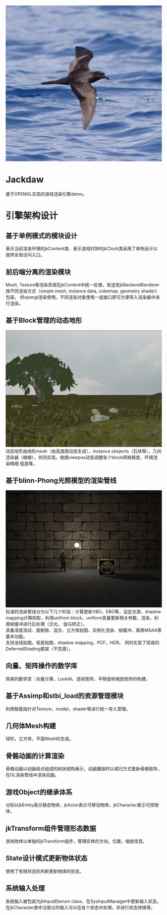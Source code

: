 ![jackdaw](https://github.com/larrynow/Jackdaw/blob/master/Asset/jackdaw.jpg)
# Jackdaw
基于OPENGL实现的游戏渲染引擎demo。

# 引擎架构设计
## 基于单例模式的模块设计
表示当前渲染环境的jkContent类、表示游戏时钟的jkClock类采用了单例设计以提供全局访问入口。
## 前后端分离的渲染模块
Mesh, Texture等渲染资源在jkContent中统一处理，发送至jkBackendRenderer按不同渲染方式（simple mesh, instance data, cubemap, geometry shader）包装，
供opengl渲染使用。不同渲染对象使用一组接口即可方便导入渲染器中进行渲染。
## 基于Block管理的动态地形
![动态地形](https://github.com/larrynow/Jackdaw/blob/master/Asset/dispaly/display_1.jpg)
动态地形由地形mesh（由高度图动态生成），instance obejects（石块等），几何渲染器（植被），共同实现。根据viewpos动态调整各个block网格精度，环境渲染精细
程度等。
## 基于blinn-Phong光照模型的渲染管线
![渲染效果](https://github.com/larrynow/Jackdaw/blob/master/Asset/dispaly/display_2.jpg)
标准的渲染管线分为以下几个阶段：计算更新VBO，EBO等，设定光源，shadow mapping计算阴影，利用unifrom block，uniform变量更新相关参数，渲染，利用帧缓冲进行后处理（泛光，
伽马矫正）。<br>
具备深度测试、面剔除、混合、立方体贴图、实例化渲染、帧缓冲、离屏MSAA等基本功能。<br>
支持法线贴图，视差贴图，shadow mapping，PCF，HDR。
同时实现了简易的DeferredShading框架（不完善）。
## 向量、矩阵操作的数学库
简易的数学库：向量计算，LookAt、透视矩阵、平移旋转缩放矩阵的构建。
## 基于Assimp和stbi_load的资源管理模块
利用智能指针对Texture，model，shader等进行统一导入管理。
## 几何体Mesh构建
球形，立方体，平面Mesh的生成。
## 骨骼动画的计算渲染
骨骼动画以动画结点组成的树状结构表示，动画播放时以递归方式更新骨骼矩阵，在GL渲染管线中渲染动画。
## 游戏Object的继承体系
分别以jkEntity表示静态物体，jkActor表示可移动物体，jkCharacter表示可控物体。
## jkTransform组件管理形态数据
游戏物体以单独的jkTransform组件，管理实体的方向，位置，缩放信息。
## State设计模式更新物体状态
使用了有限状态机判断更新物体的状态。
## 系统输入处理
系统输入被包装为jkInput的enum class，在SysInputManager中更新输入状态。在jkCharacter类中注册过的输入可以在各个状态中处理，并进行状态转换等。
